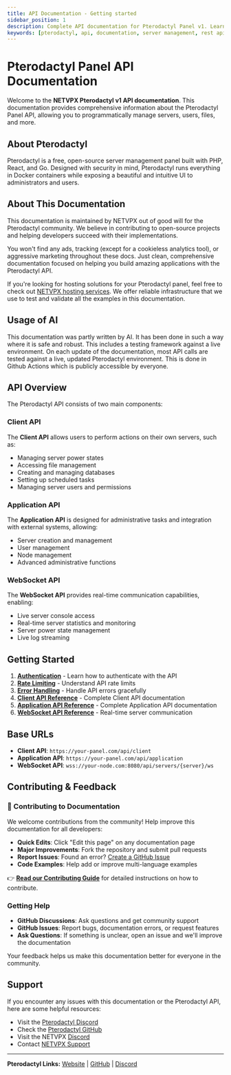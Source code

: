 ```yaml
---
title: API Documentation - Getting started
sidebar_position: 1
description: Complete API documentation for Pterodactyl Panel v1. Learn how to integrate with Client API, Application API, and WebSocket connections for server management automation.
keywords: [pterodactyl, api, documentation, server management, rest api, websocket, automation]
---
```


<!-- Force Cloudflare deployment refresh - OpenAPI plugin removed -->

# Pterodactyl Panel API Documentation

Welcome to the **NETVPX Pterodactyl v1 API documentation**. This documentation provides comprehensive information about the Pterodactyl Panel API, allowing you to programmatically manage servers, users, files, and more.

## About Pterodactyl

Pterodactyl is a free, open-source server management panel built with PHP, React, and Go. Designed with security in mind, Pterodactyl runs everything in Docker containers while exposing a beautiful and intuitive UI to administrators and users.

## About This Documentation

This documentation is maintained by NETVPX out of good will for the Pterodactyl community. We believe in contributing to open-source projects and helping developers succeed with their implementations.

You won't find any ads, tracking (except for a cookieless analytics tool), or aggressive marketing throughout these docs. Just clean, comprehensive documentation focused on helping you build amazing applications with the Pterodactyl API.

If you're looking for hosting solutions for your Pterodactyl panel, feel free to check out [NETVPX hosting services](https://netvpx.com). We offer reliable infrastructure that we use to test and validate all the examples in this documentation.


## Usage of AI

This documentation was partly written by AI. It has been done in such a way where it is safe and robust. This includes a testing framework against a live environment. On each update of the documentation, most API calls are tested against a live, updated Pterodactyl environment. This is done in Github Actions which is publicly accessible by everyone.

## API Overview

The Pterodactyl API consists of two main components:

### Client API
The **Client API** allows users to perform actions on their own servers, such as:
- Managing server power states
- Accessing file management
- Creating and managing databases
- Setting up scheduled tasks
- Managing server users and permissions

### Application API  
The **Application API** is designed for administrative tasks and integration with external systems, allowing:
- Server creation and management
- User management
- Node management
- Advanced administrative functions

### WebSocket API
The **WebSocket API** provides real-time communication capabilities, enabling:
- Live server console access
- Real-time server statistics and monitoring
- Server power state management
- Live log streaming

## Getting Started

1. **[Authentication](./authentication)** - Learn how to authenticate with the API
2. **[Rate Limiting](./rate-limiting)** - Understand API rate limits
3. **[Error Handling](./error-handling)** - Handle API errors gracefully
4. **[Client API Reference](./api/client)** - Complete Client API documentation
5. **[Application API Reference](./api/application)** - Complete Application API documentation
6. **[WebSocket API Reference](./api/websocket)** - Real-time server communication

## Base URLs

- **Client API**: `https://your-panel.com/api/client`
- **Application API**: `https://your-panel.com/api/application`
- **WebSocket API**: `wss://your-node.com:8080/api/servers/{server}/ws`

## Contributing & Feedback

### 🔧 Contributing to Documentation
We welcome contributions from the community! Help improve this documentation for all developers:

- **Quick Edits**: Click "Edit this page" on any documentation page
- **Major Improvements**: Fork the repository and submit pull requests
- **Report Issues**: Found an error? [Create a GitHub Issue](https://github.com/netvpx/pterodactyl-api-docs/issues/new)
- **Code Examples**: Help add or improve multi-language examples

👉 **[Read our Contributing Guide](/docs/contributing)** for detailed instructions on how to contribute.

### Getting Help
- **GitHub Discussions**: Ask questions and get community support
- **GitHub Issues**: Report bugs, documentation errors, or request features
- **Ask Questions**: If something is unclear, open an issue and we'll improve the documentation

Your feedback helps us make this documentation better for everyone in the community.

## Support

If you encounter any issues with this documentation or the Pterodactyl API, here are some helpful resources:

- Visit the [Pterodactyl Discord](https://discord.gg/pterodactyl)
- Check the [Pterodactyl GitHub](https://github.com/pterodactyl/panel)
- Visit the NETVPX [Discord](https://netvpx.com/discord)
- Contact [NETVPX Support](https://netvpx.com/support)

---

**Pterodactyl Links:** [Website](https://pterodactyl.io/) | [GitHub](https://github.com/pterodactyl) | [Discord](https://discord.gg/pterodactyl)
